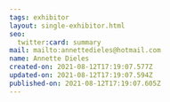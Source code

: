 ```yaml
---
tags: exhibitor
layout: single-exhibitor.html
seo:
  twitter:card: summary
mail: mailto:annettedieles@hotmail.com
name: Annette Dieles
created-on: 2021-08-12T17:19:07.577Z
updated-on: 2021-08-12T17:19:07.594Z
published-on: 2021-08-12T17:19:07.605Z
---
```

